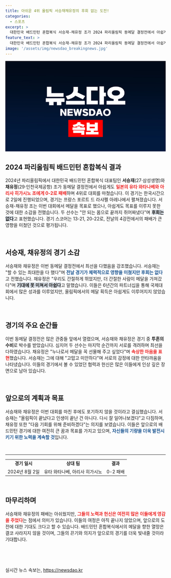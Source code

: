 ```yaml
---
title: 아쉬운 4위 올림픽 서승재채유정의 후회 없는 도전!
categories:
  - 스포츠
excerpt: >
  대한민국 배드민턴 혼합복식 서승재-채유정 조가 2024 파리올림픽 동메달 결정전에서 아쉽게 패배했다. 후회는 없다는 이들의 소감 속에는 끝까지 포기하지 않은 투지가 담겨 있다. 매력적인 한 사람의 도전이 궁금하다!
feature_text: >
  대한민국 배드민턴 혼합복식 서승재-채유정 조가 2024 파리올림픽 동메달 결정전에서 아쉽게 패배했다. 후회는 없다는 이들의 소감 속에는 끝까지 포기하지 않은 투지가 담겨 있다. 매력적인 한 사람의 도전이 궁금하다!
image: '/assets/img/newsdao_breakingnews.jpg'
---
```


<p><img src="/assets/img/newsdao_breakingnews.jpg" alt="bookingtag 속보" /></p>

<h2 data-ke-size="size26">2024 파리올림픽 배드민턴 혼합복식 결과</h2>

<p data-ke-size="size16">2024년 파리올림픽에서 대한민국 배드민턴 혼합복식 대표팀인 <b>서승재</b>(27·삼성생명)와 <b>채유정</b>(29·인천국제공항) 조가 동메달 결정전에서 아쉽게도 <b><span style="color: #ee2323;">일본의 유타 와타나베와 아리사 히가시노 조에게 0-2로 패배</span></b>하며 4위로 대회를 마쳤습니다. 이 경기는 한국시간으로 2일에 진행되었으며, 경기는 프랑스 포르트 드 라샤펠 아레나에서 펼쳐졌습니다. 서승재-채유정 조는 이번 대회에서 메달을 목표로 했으나, 아쉽게도 목표를 이루지 못한 것에 대한 소감을 전했습니다. 두 선수는 "안 되는 몸으로 끝까지 쥐어짜냈다"며 <b><span style="background-color: #21538527;">후회는 없다</span></b>고 표현했습니다. 경기 스코어는 13-21, 20-22로, 전날의 4강전에서의 패배가 큰 영향을 미쳤던 것으로 평가됩니다.</p>

<p data-ke-size="size16">&nbsp;</p>

<h2 data-ke-size="size26">서승재, 채유정의 경기 소감</h2>

<p data-ke-size="size16">서승재와 채유정은 이번 동메달 결정전에서 최선을 다했음을 강조했습니다. 서승재는 "할 수 있는 최대한을 다 했다"며 <b><span style="color: #1a5490;">전날 경기가 체력적으로 영향을 미쳤지만 후회는 없다</span></b>고 전했습니다. 채유정은 "우리도 간절하게 뛰었지만, 더 간절한 사람이 메달을 가져갔다"며 <b><span style="background-color: #21538527;">기대에 못 미쳐서 아쉽다</span></b>고 말했습니다. 이들은 6년간의 파트너십을 통해 국제대회에서 많은 성과를 이루었지만, 올림픽에서의 메달 획득은 아쉽게도 이루어지지 않았습니다.</p>

<p data-ke-size="size16">&nbsp;</p>

<h2 data-ke-size="size26">경기의 주요 순간들</h2>

<p data-ke-size="size16">이번 동메달 결정전은 많은 관중들 앞에서 열렸으며, 서승재와 채유정은 경기 중 <b>투혼의 수비</b>로 박수를 받았습니다. 심지어 두 선수는 마지막 순간까지 서로를 격려하며 최선을 다하였습니다. 채유정은 "누나로서 메달을 꼭 선물해 주고 싶었다"며 <b><span style="color: #ee2323;">속상한 마음을 표현</span></b>했습니다. 서승재는 그에 대해 "고맙고 미안하다"며 서로의 감정에 대한 안타까움을 나타냈습니다. 이들의 경기에서 볼 수 있었던 협력과 헌신은 많은 이들에게 인상 깊은 장면으로 남아 있습니다.</p>

<p data-ke-size="size16">&nbsp;</p>

<h2 data-ke-size="size26">앞으로의 계획과 목표</h2>

<p data-ke-size="size16">서승재와 채유정은 이번 대회를 마친 후에도 포기하지 않을 것이라고 결심했습니다. 서승재는 "올림픽이 끝났다고 인생이 끝난 건 아니다. 다시 잘 일어나보겠다"고 다짐하며, 채유정 또한 "다음 기회를 위해 준비하겠다"는 의지를 보였습니다. 이들은 앞으로의 배드민턴 경기에 대한 여전히 큰 꿈과 목표를 가지고 있으며, <b><span style="color: #1a5490;">자신들의 기량을 더욱 발전시키기 위한 노력을 계속할 것</span></b>입니다.</p>

<p data-ke-size="size16">&nbsp;</p>

<hr>

<table style="width: 100%; border-collapse: collapse;">
    <tr>
        <td style="text-align: center; height: 17px;"><b>경기 일시</b></td>
        <td style="text-align: center; height: 17px;"><b>상대 팀</b></td>
        <td style="text-align: center; height: 17px;"><b>결과</b></td>
    </tr>
    <tr>
        <td style="text-align: center; height: 17px;">2024년 8월 2일</td>
        <td style="text-align: center; height: 17px;">유타 와타나베, 아리사 히가시노</td>
        <td style="text-align: center; height: 17px;">0-2 패배</td>
    </tr>
</table>

<p data-ke-size="size16">&nbsp;</p>

<h2 data-ke-size="size26">마무리하며</h2>

<p data-ke-size="size16">서승재와 채유정의 패배는 아쉬웠지만, <b><span style="color: #ee2323;">그들의 노력과 헌신은 여전히 많은 이들에게 영감을 주었다</span></b>는 점에서 의미가 있습니다. 이들의 여정은 아직 끝나지 않았으며, 앞으로의 도전에 대한 기대도 크다고 할 수 있습니다. 배드민턴 혼합복식에서의 메달을 향한 열망은 결코 사라지지 않을 것이며, 그들의 끈기와 의지가 앞으로의 경기를 더욱 빛내줄 것이라 기대합니다.</p>

<p data-ke-size="size16">&nbsp;</p>

<p data-ke-size="size16">&nbsp;</p>
실시간 뉴스 속보는, <a href="https://newsdao.kr" rel="dofollow">https://newsdao.kr</a>


